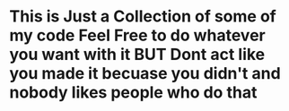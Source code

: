 # This is Just a Collection of some of my code Feel Free to do whatever you want with it BUT Dont act like you made it becuase you didn't and nobody likes people who do that
